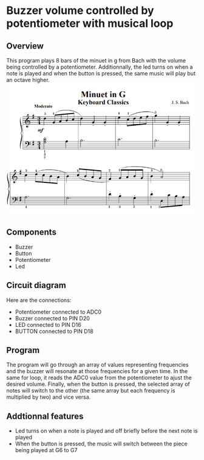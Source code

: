 # Buzzer volume controlled by potentiometer with musical loop

## Overview

This program plays 8 bars of the minuet in g from Bach with the volume being controlled by a potentiometer. Additionnally, the led turns on when a note is played and when the button is pressed, the same music will play but an octave higher. 
![alt text](image-1.png)

## Components

- Buzzer
- Button
- Potentiometer 
- Led

## Circuit diagram

Here are the connections:

- Potentiometer connected to ADC0
- Buzzer connected to PIN D20
- LED connected to PIN D16
- BUTTON connected to PIN D18 

## Program

The program will go through an array of values representing frequencies and the buzzer will resonate at those frequencies for a given time. In the same for loop, it reads the ADC0 value from the potentiometer to ajust the desired volume. Finally, when the button is pressed, the selected array of notes will switch to the other (the same array but each frequency is multiplied by two) and vice versa.

## Addtionnal features

- Led turns on when a note is played and off briefly before the next note is played
- When the button is pressed, the music will switch between the piece being played at G6 to G7